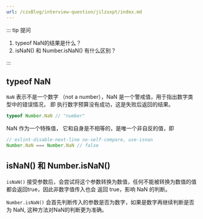```yaml
---
url: /czxBlog/interview-question/jilzuxpt/index.md
---
```

::: tip 提问

1. typeof NaN的结果是什么？
2. isNaN() 和 Number.isNaN() 有什么区别？

:::

## typeof NaN

`NaN` 表示不是一个数字 （not a number），NaN 是一个警戒值，用于指出数字类型中的错误情况，
即 执行数字预算没有成功，这是失败后返回的结果。

```js
typeof Number.NaN // "number"
```

NaN 作为一个特殊值， 它和自身是不相等的，是唯一个非自反的值，即

```js
// eslint-disable-next-line no-self-compare, use-isnan
Number.NaN === Number.NaN // false
```

## isNaN() 和 Number.isNaN()

`isNaN()` 接受参数后，会尝试将这个参数转换为数值，任何不能被转换为数值的值都会返回true，因此非数字值传入也会
返回 true，影响 NaN 的判断。

`Number.isNaN()` 会首先判断传入的参数是否为数字，如果是数字再继续判断是否为 NaN, 这种方法对NaN的判断更为准确。

